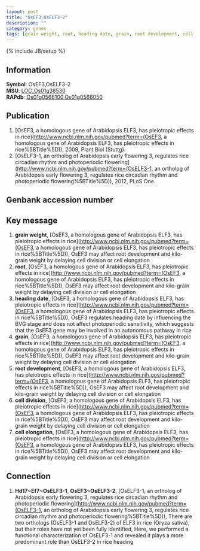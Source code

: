 ```yaml
---
layout: post
title: "OsEF3,OsELF3-2"
description: ""
category: genes
tags: [grain weight, root, heading date, grain, root development, cell division, cell elongation]
---
```

{% include JB/setup %}

## Information
__Symbol__: OsEF3,OsELF3-2  
__MSU__: [LOC_Os01g38530](http://rice.plantbiology.msu.edu/cgi-bin/ORF_infopage.cgi?orf=LOC_Os01g38530)  
__RAPdb__: [Os01g0566100](http://rapdb.dna.affrc.go.jp/viewer/gbrowse_details/irgsp1?name=Os01g0566100),[Os01g0566050](http://rapdb.dna.affrc.go.jp/viewer/gbrowse_details/irgsp1?name=Os01g0566050)  

## Publication
1. [OsEF3, a homologous gene of Arabidopsis ELF3, has pleiotropic effects in rice](http://www.ncbi.nlm.nih.gov/pubmed?term=(OsEF3, a homologous gene of Arabidopsis ELF3, has pleiotropic effects in rice%5BTitle%5D)), 2009, Plant Biol (Stuttg).
2. [OsELF3-1, an ortholog of Arabidopsis early flowering 3, regulates rice circadian rhythm and photoperiodic flowering](http://www.ncbi.nlm.nih.gov/pubmed?term=(OsELF3-1, an ortholog of Arabidopsis early flowering 3, regulates rice circadian rhythm and photoperiodic flowering%5BTitle%5D)), 2012, PLoS One.

## Genbank accession number

## Key message
1. __grain weight__, [OsEF3, a homologous gene of Arabidopsis ELF3, has pleiotropic effects in rice](http://www.ncbi.nlm.nih.gov/pubmed?term=(OsEF3, a homologous gene of Arabidopsis ELF3, has pleiotropic effects in rice%5BTitle%5D)),  OsEF3 may affect root development and kilo-grain weight by delaying cell division or cell elongation
2. __root__, [OsEF3, a homologous gene of Arabidopsis ELF3, has pleiotropic effects in rice](http://www.ncbi.nlm.nih.gov/pubmed?term=(OsEF3, a homologous gene of Arabidopsis ELF3, has pleiotropic effects in rice%5BTitle%5D)),  OsEF3 may affect root development and kilo-grain weight by delaying cell division or cell elongation
3. __heading date__, [OsEF3, a homologous gene of Arabidopsis ELF3, has pleiotropic effects in rice](http://www.ncbi.nlm.nih.gov/pubmed?term=(OsEF3, a homologous gene of Arabidopsis ELF3, has pleiotropic effects in rice%5BTitle%5D)),  OsEF3 regulates heading date by influencing the BVG stage and does not affect photoperiodic sensitivity, which suggests that the OsEF3 gene may be involved in an autonomous pathway in rice
4. __grain__, [OsEF3, a homologous gene of Arabidopsis ELF3, has pleiotropic effects in rice](http://www.ncbi.nlm.nih.gov/pubmed?term=(OsEF3, a homologous gene of Arabidopsis ELF3, has pleiotropic effects in rice%5BTitle%5D)),  OsEF3 may affect root development and kilo-grain weight by delaying cell division or cell elongation
5. __root development__, [OsEF3, a homologous gene of Arabidopsis ELF3, has pleiotropic effects in rice](http://www.ncbi.nlm.nih.gov/pubmed?term=(OsEF3, a homologous gene of Arabidopsis ELF3, has pleiotropic effects in rice%5BTitle%5D)),  OsEF3 may affect root development and kilo-grain weight by delaying cell division or cell elongation
6. __cell division__, [OsEF3, a homologous gene of Arabidopsis ELF3, has pleiotropic effects in rice](http://www.ncbi.nlm.nih.gov/pubmed?term=(OsEF3, a homologous gene of Arabidopsis ELF3, has pleiotropic effects in rice%5BTitle%5D)),  OsEF3 may affect root development and kilo-grain weight by delaying cell division or cell elongation
7. __cell elongation__, [OsEF3, a homologous gene of Arabidopsis ELF3, has pleiotropic effects in rice](http://www.ncbi.nlm.nih.gov/pubmed?term=(OsEF3, a homologous gene of Arabidopsis ELF3, has pleiotropic effects in rice%5BTitle%5D)),  OsEF3 may affect root development and kilo-grain weight by delaying cell division or cell elongation

## Connection
1. __Hd17~Ef7~OsELF3-1__, __OsEF3~OsELF3-2__, [OsELF3-1, an ortholog of Arabidopsis early flowering 3, regulates rice circadian rhythm and photoperiodic flowering](http://www.ncbi.nlm.nih.gov/pubmed?term=(OsELF3-1, an ortholog of Arabidopsis early flowering 3, regulates rice circadian rhythm and photoperiodic flowering%5BTitle%5D)),  There are two orthologs (OsELF3-1 and OsELF3-2) of ELF3 in rice (Oryza sativa), but their roles have not yet been fully identified, Here, we performed a functional characterization of OsELF3-1 and revealed it plays a more predominant role than OsELF3-2 in rice heading


